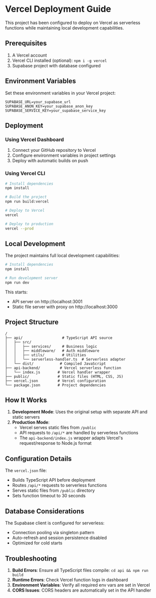 # Vercel Deployment Guide

This project has been configured to deploy on Vercel as serverless functions while maintaining local development capabilities.

## Prerequisites

1. A Vercel account
2. Vercel CLI installed (optional): `npm i -g vercel`
3. Supabase project with database configured

## Environment Variables

Set these environment variables in your Vercel project:

```
SUPABASE_URL=your_supabase_url
SUPABASE_ANON_KEY=your_supabase_anon_key  
SUPABASE_SERVICE_KEY=your_supabase_service_key
```

## Deployment

### Using Vercel Dashboard

1. Connect your GitHub repository to Vercel
2. Configure environment variables in project settings
3. Deploy with automatic builds on push

### Using Vercel CLI

```bash
# Install dependencies
npm install

# Build the project
npm run build:vercel

# Deploy to Vercel
vercel

# Deploy to production
vercel --prod
```

## Local Development

The project maintains full local development capabilities:

```bash
# Install dependencies
npm install

# Run development server
npm run dev
```

This starts:
- API server on http://localhost:3001
- Static file server with proxy on http://localhost:3000

## Project Structure

```
/
├── api/                  # TypeScript API source
│   ├── src/
│   │   ├── services/     # Business logic
│   │   ├── middleware/   # Auth middleware
│   │   ├── utils/        # Utilities
│   │   └── serverless-handler.ts  # Serverless adapter
│   └── dist/            # Compiled JavaScript
├── api-backend/         # Vercel serverless function
│   └── index.js        # Vercel handler wrapper
├── public/             # Static files (HTML, CSS, JS)
├── vercel.json         # Vercel configuration
└── package.json        # Project dependencies
```

## How It Works

1. **Development Mode**: Uses the original setup with separate API and static servers
2. **Production Mode**: 
   - Vercel serves static files from `/public`
   - API requests to `/api/*` are handled by serverless functions
   - The `api-backend/index.js` wrapper adapts Vercel's request/response to Node.js format

## Configuration Details

The `vercel.json` file:
- Builds TypeScript API before deployment
- Routes `/api/*` requests to serverless functions
- Serves static files from `/public` directory
- Sets function timeout to 30 seconds

## Database Considerations

The Supabase client is configured for serverless:
- Connection pooling via singleton pattern
- Auto-refresh and session persistence disabled
- Optimized for cold starts

## Troubleshooting

1. **Build Errors**: Ensure all TypeScript files compile: `cd api && npm run build`
2. **Runtime Errors**: Check Vercel function logs in dashboard
3. **Environment Variables**: Verify all required env vars are set in Vercel
4. **CORS Issues**: CORS headers are automatically set in the API handler